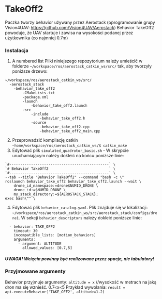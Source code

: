 # TakeOff2
Paczka tworzy behavior używany przez Aerostack (oprogramowanie grupy Vision4UAV: https://github.com/Vision4UAV/Aerostack)
Behavior TakeOff2 powoduje, że UAV startuje i zawisa na wysokości podanej przez użytkownika (co najmniej 0.7m)
### Instalacja ###
1. A numbered list Pliki niniejszego repozytorium należy umieścić w folderze
`~/workspace/ros/aerostack_catkin_ws/src/`
tak, aby tworzyły poniższe drzewo:
```
~/workspace/ros/aerostack_catkin_ws/src/
  -aerostack_stack
	-behavior_take_off2
		-CMakeLists.txt
		-package.xml
		-launch
			-behavior_take_off2.launch
		-src
			-include
				-behavior_take_off2.h
			-source
				-behavior_take_off2.cpp
				-behavior_take_off2_main.cpp
```
2. Przeprowadzić kompilację catkin
`~home/workspace/ros/aerostack_catkin_ws/$ catkin_make`
3. Edytować plik `simulated_quadrotor_basic.sh` - W skrypcie uruchamiającym należy dokleić na końcu poniższe linie:
```
`#----------------------------------------------` \
`# Behavior TakeOff2                            ` \
`#----------------------------------------------` \
--tab --title "Behavior TakeOff2" --command "bash -c \"
roslaunch behavior_take_off2 behavior_take_off2.launch --wait \
    drone_id_namespace:=drone$NUMID_DRONE \
    drone_id:=$NUMID_DRONE \
    my_stack_directory:=${AEROSTACK_STACK};
exec bash\"" \
```
4. Edytować plik `behavior_catalog.yaml`. Plik znajduje się w lokalizacji: 
`~/workspace/ros/aerostack_catkin_ws/src/aerostack_stack/configs/drone1`.
W sekcji `behavior_descriptors` należy dokleić poniższe linie:
```
  - behavior: TAKE_OFF2
    timeout: 30
    incompatible_lists: [motion_behaviors]
    arguments:
      - argument: ALTITUDE
        allowed_values: [0.7,5]
```		
##### UWAGA! Wcięcia powinny być realizowane przez spacje, nie tabulatory!

### Przyjmowane argumenty ###
Behavior przyjmuje argumenty:
`altitude = x` //wysokość w metrach na jaką dron ma się wznieść. 0.7<x<5
Przykład wywołania:
`result = api.executeBehavior('TAKE_OFF2', altitude=1.2)`